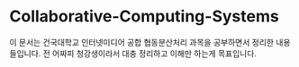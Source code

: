 # Collaborative-Computing-Systems
이 문서는 건국대학교 인터넷미디어 공합 협동분산처리 과목을 공부하면서
정리한 내용들입니다.
전 어짜피 청강생이라서 대충 정리하고 이해만 하는게 목표입니다.
